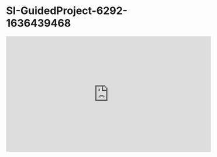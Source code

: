 # SI-GuidedProject-6292-1636439468
<iframe width="560" height="315" src="https://www.youtube.com/embed/ZLl2r2PMqpA" title="YouTube video player" frameborder="0" allow="accelerometer; autoplay; clipboard-write; encrypted-media; gyroscope; picture-in-picture" allowfullscreen></iframe>
